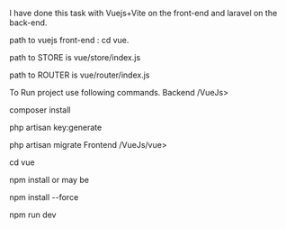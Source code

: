I have done this task with Vuejs+Vite on the front-end and laravel on the back-end.

path to vuejs front-end : cd vue.

path to STORE is vue/store/index.js

path to ROUTER is vue/router/index.js

To Run project use following commands. Backend /VueJs>

composer install

php artisan key:generate

php artisan migrate Frontend /VueJs/vue>

cd vue

npm install or may be

npm install --force

npm run dev
